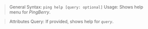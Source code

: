 > General
Syntax: `ping help [query: optional]`
Usage: Shows help menu for *PingBerry*.

> Attributes
Query: If provided, shows help for *`query`*.

